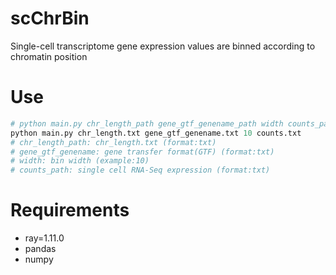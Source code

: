 # scChrBin
Single-cell transcriptome gene expression values are binned according to chromatin position

# Use
```python
# python main.py chr_length_path gene_gtf_genename_path width counts_path
python main.py chr_length.txt gene_gtf_genename.txt 10 counts.txt
# chr_length_path: chr_length.txt (format:txt)
# gene_gtf_genename: gene transfer format(GTF) (format:txt)
# width: bin width (example:10)
# counts_path: single cell RNA-Seq expression (format:txt)
```

# Requirements
- ray=1.11.0
- pandas
- numpy

